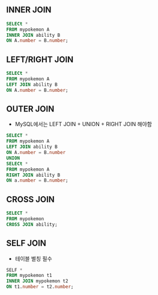 ## INNER JOIN 
```sql
SELECt *
FROM mypokemon A
INNER JOIN ability B
ON A.number = B.number;
```

## LEFT/RIGHT JOIN 
```sql
SELECt *
FROM mypokemon A
LEFT JOIN ability B
ON A.number = B.number;
```

## OUTER JOIN 
- MySQL에서는 LEFT JOIN + UNION + RIGHT JOIN 해야함 
```sql
SELECT *
FROM mypokemon A
LEFT JOIN ability B
ON A.number = B.number
UNION
SELECt *
FROM mypokemon A
RIGHT JOIN ability B
ON a.number = B.number;
```

## CROSS JOIN
```sql
SELECT *
FROM mypokemon
CROSS JOIN ability;
```

## SELF JOIN 
- 테이블 별칭 필수
```sql
SELF *
FROM mypokemon t1
INNER JOIN mypokemon t2
ON t1.number = t2.number;
```















